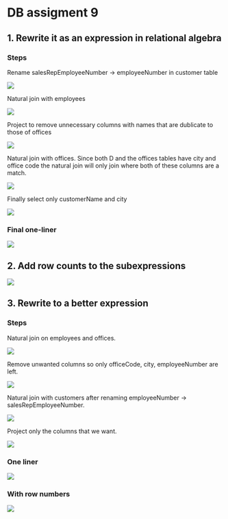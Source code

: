 # DB assigment 9

## 1. Rewrite it as an expression in relational algebra

### Steps

Rename salesRepEmployeeNumber -> employeeNumber in customer table

<img src="https://latex.codecogs.com/svg.latex?A=\rho_{employeeNumber\,/\,salesRepEmployeeNumber}customers"/>

Natural join with employees

<img src="https://latex.codecogs.com/svg.latex?B=employees\bowtie\,A"/>

Project to remove unnecessary columns with names that are dublicate to those of offices

<img src="https://latex.codecogs.com/svg.latex?C=\Pi_{customerName,\,officeCode,\,city}(B)"/>

Natural join with offices. Since both D and the offices tables have city and office code the natural join will only join where both of these columns are a match.

<img src="https://latex.codecogs.com/svg.latex?D=offices\bowtie\,C"/>

Finally select only customerName and city

<img src="https://latex.codecogs.com/svg.latex?\Pi_{customerName,\,city}D"/>

### Final one-liner

<img src="https://latex.codecogs.com/svg.latex?\Pi_{customerName,\,city}offices\bowtie\Pi_{customerName,\,officeCode,\,city}\;(employees\bowtie(\rho_{employeeNumber\,/\,salesRepEmployeeNumber}\;customers))"/>

## 2. Add row counts to the subexpressions

<img src="https://latex.codecogs.com/svg.latex?(\Pi_{customerName,\,city}(offices^{[7]}\bowtie(\Pi_{customerName,\,officeCode,\,city}\;(employees^{[23]}\bowtie(\rho_{employeeNumber\,/\,salesRepEmployeeNumber}\;customers^{[122]})^{[122]})^{[100]})^{[100]})^{[14]})^{[14]}"/>

## 3. Rewrite to a better expression

### Steps

Natural join on employees and offices.

<img src="https://latex.codecogs.com/svg.latex?A=employees\bowtie\,offices"/>

Remove unwanted columns so only officeCode, city, employeeNumber are left.

<img src="https://latex.codecogs.com/svg.latex?B=\Pi_{officeCode,\,city,\,employeeNumber}\;A"/>

Natural join with customers after renaming employeeNumber -> salesRepEmployeeNumber.

<img src="https://latex.codecogs.com/svg.latex?C=customers\bowtie(\rho_{salesRepEmployeeNumber\,/\,mployeeNumber}\;B)"/>

Project only the columns that we want.

<img src="https://latex.codecogs.com/svg.latex?\Pi_{customerName,\,city}C"/>

### One liner

<img src="https://latex.codecogs.com/svg.latex?\Pi_{customerName,\,city}(customers\bowtie(\rho_{salesRepEmployeeNumber\,/\,mployeeNumber}\;(\Pi_{officeCode,\,city,\,employeeNumber}\;(employees\bowtie\,offices))))"/>

### With row numbers

<img src="https://latex.codecogs.com/svg.latex?(\Pi_{customerName,\,city}(customers^{[122]}\bowtie(\rho_{salesRepEmployeeNumber\,/\,mployeeNumber}\;(\Pi_{officeCode,\,city,\,employeeNumber}\;(employees^{[23]}\bowtie\,offices^{[7]})^{[23]})^{[23]})^{[23]})^{[14]})^{[14]}"/>
